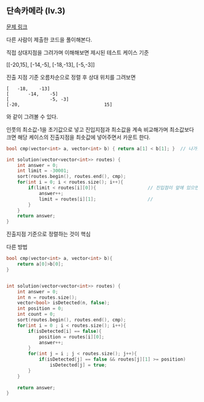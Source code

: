 ## 단속카메라 (lv.3)

[문제 링크](https://programmers.co.kr/learn/courses/30/lessons/42884)


다른 사람이 제출한 코드을 풀이해본다.

직접 상대지점을 그려가며 이해해보면 제시된 테스트 케이스 기준

[[-20,15], [-14,-5], [-18,-13], [-5,-3]]	

진출 지점 기준 오름차순으로 정렬 후 상대 위치를 그려보면

```
[   -18,    -13]
[       -14,    -5]
[               -5, -3]
[-20,                               15]
```

와 같이 그려볼 수 있다.

인풋의 최소값-1을 초기값으로 넣고 진입지점과 최소값을 계속 비교해가며 최소값보다 크면 해당 케이스의 진출지점을 최솟값에 넣어주면서 카운트 한다. 


```c++
bool cmp(vector<int> a, vector<int> b) { return a[1] < b[1]; }	// 나가는 오름차순

int solution(vector<vector<int>> routes) {
    int answer = 0;
    int limit = -30001;
    sort(routes.begin(), routes.end(), cmp);
    for(int i = 0; i < routes.size(); i++){
        if(limit < routes[i][0]){					// 진입점이 앞에 있으면
            answer++;								
            limit = routes[i][1];					// 
        }
    }
    return answer;
}
```

진출지점 기준으로 정렬하는 것이 핵심


다른 방법
```c++
bool cmp(vector<int> a, vector<int> b){
    return a[0]>b[0];
}


int solution(vector<vector<int>> routes) {
    int answer = 0;    
    int n = routes.size();
    vector<bool> isDetected(n, false);
    int position = 0;    
    int count = 0;
    sort(routes.begin(), routes.end(), cmp);    
    for(int i = 0 ; i < routes.size(); i++){        
        if(isDetected[i] == false){
            position = routes[i][0];
            answer++;
        }
        for(int j = i ; j < routes.size(); j++){
            if(isDetected[j] == false && routes[j][1] >= position)
                isDetected[j] = true;
        }                
    }     
        
    return answer;
}
```